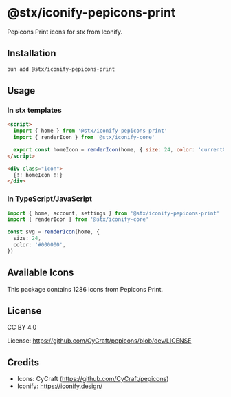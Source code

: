 # @stx/iconify-pepicons-print

Pepicons Print icons for stx from Iconify.

## Installation

```bash
bun add @stx/iconify-pepicons-print
```

## Usage

### In stx templates

```html
<script>
  import { home } from '@stx/iconify-pepicons-print'
  import { renderIcon } from '@stx/iconify-core'

  export const homeIcon = renderIcon(home, { size: 24, color: 'currentColor' })
</script>

<div class="icon">
  {!! homeIcon !!}
</div>
```

### In TypeScript/JavaScript

```typescript
import { home, account, settings } from '@stx/iconify-pepicons-print'
import { renderIcon } from '@stx/iconify-core'

const svg = renderIcon(home, {
  size: 24,
  color: '#000000',
})
```

## Available Icons

This package contains 1286 icons from Pepicons Print.

## License

CC BY 4.0

License: https://github.com/CyCraft/pepicons/blob/dev/LICENSE

## Credits

- Icons: CyCraft (https://github.com/CyCraft/pepicons)
- Iconify: https://iconify.design/
